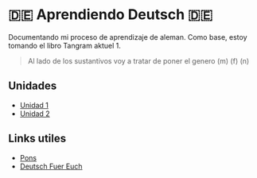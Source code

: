 # 🇩🇪 Aprendiendo Deutsch 🇩🇪
Documentando mi proceso de aprendizaje de aleman. Como base, estoy tomando el 
libro Tangram aktuel 1.

> Al lado de los sustantivos voy a tratar de poner el genero (m) (f) (n)

## Unidades
* [Unidad 1](./unidad-1.md) 
* [Unidad 2](./unidad-2.md) 

## Links utiles
* [Pons](https://es.pons.com/)
* [Deutsch Fuer Euch](https://www.youtube.com/user/DeutschFuerEuch)
